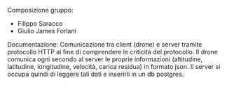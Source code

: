 Composizione gruppo:
- Filippo Saracco
- Giulio James Forlani

Documentazione:
Comunicazione tra client (drone) e server tramite protocollo HTTP al fine di comprendere le criticità del protocollo.
Il drone comunica ogni secondo al server le proprie informazioni (altitudine, latitudine, longitudine, velocità, carica residua) in formato json.
Il server si occupa quindi di leggere tali dati e inserirli in un db postgres.
